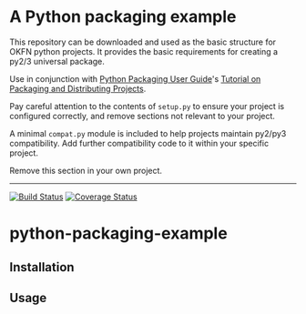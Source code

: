 # A Python packaging example

This repository can be downloaded and used as the basic structure for OKFN python projects. It provides the basic requirements for creating a py2/3 universal package.

Use in conjunction with [Python Packaging User Guide][]'s [Tutorial on Packaging and Distributing Projects][].

Pay careful attention to the contents of `setup.py` to ensure your project is configured correctly, and remove sections not relevant to your project.

A minimal `compat.py` module is included to help projects maintain py2/py3 compatibility. Add further compatibility code to it within your specific project.

[Python Packaging User Guide]: https://packaging.python.org
[Tutorial on Packaging and Distributing Projects]: https://packaging.python.org/en/latest/distributing.html

Remove this section in your own project.

---

[![Build Status](https://travis-ci.org/okfn/python-packaging-example.svg)](https://travis-ci.org/okfn/python-packaging-example) [![Coverage Status](https://coveralls.io/repos/okfn/python-packaging-example/badge.svg?branch=master&service=github)](https://coveralls.io/github/okfn/python-packaging-example?branch=master)

# python-packaging-example

## Installation

## Usage

